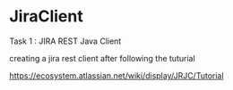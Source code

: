 JiraClient
==========

Task 1 : JIRA REST Java Client
 
 creating a jira rest client after following the tuturial
 
 https://ecosystem.atlassian.net/wiki/display/JRJC/Tutorial
 
 
